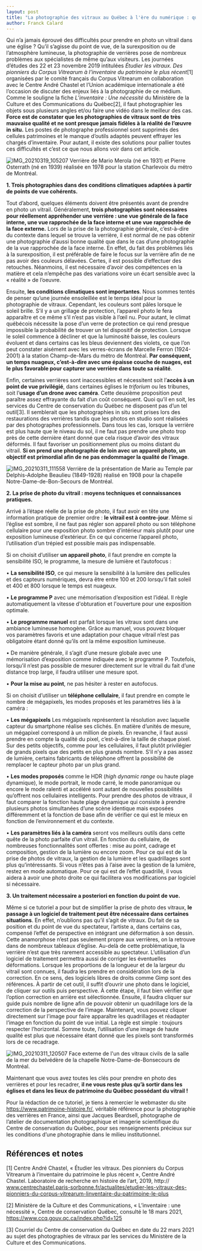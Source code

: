 ```yaml
---
layout: post
title: "La photographie des vitraux au Québec à l'ère du numérique : quelles sont les bonnes pratiques ?"
author: Franck Calard
---
```


 Qui n’a jamais éprouvé des difficultés pour prendre en photo un vitrail dans une église ? Qu’il s’agisse du point de vue, de la surexposition ou de l’atmosphère lumineuse, la photographie de verrières pose de nombreux problèmes aux spécialistes de même qu’aux visiteurs. Les journées d’études des 22 et 23 novembre 2019 intitulées _Étudier les vitraux. Des pionniers du Corpus Vitrearum à l’inventaire du patrimoine le plus récent_[1] organisées par le comité français du Corpus Vitrearum en collaboration avec le Centre André Chastel et l’Union académique internationale a été l’occasion de discuter des enjeux liés à la photographie de ce médium. Comme le souligne la fiche _L’inventaire : Une nécessité_ du Ministère de la Culture et des Communications du Québec[2], il faut photographier les objets sous plusieurs angles et/ou faire une vidéo dans le meilleur des cas. **Force est de constater que les photographies de vitraux sont de très mauvaise qualité et ne sont presque jamais fidèles à la réalité de l’œuvre in situ.** Les postes de photographe professionnel sont supprimés des cellules patrimoines et le manque d’outils adaptés peuvent effrayer les chargés d’inventaire. Pour autant, il existe des solutions pour pallier toutes ces difficultés et c’est ce que nous allons voir dans cet article.

![IMG_20210319_105207](http://www.museadon.ca/images/IMG_20210319_105207.jpg)
Verrière de Mario Merola (né en 1931) et Pierre Osterrath (né en 1939) réalisée en 1978 pour la station Charlevoix du métro de Montréal.

**1.  Trois photographies dans des conditions climatiques adaptées à partir de points de vue cohérents.**

  Tout d’abord, quelques éléments doivent être présentés avant de prendre en photo un vitrail. Généralement, **trois photographies sont nécessaires pour réellement appréhender une verrière : une vue générale de la face interne, une vue rapprochée de la face interne et une vue rapprochée de la face externe.** Lors de la prise de la photographie générale, c’est-à-dire du contexte dans lequel se trouve la verrière, il est normal de ne pas obtenir une photographie d’aussi bonne qualité que dans le cas d’une photographie de la vue rapprochée de la face interne. En effet, du fait des problèmes liés à la surexposition, il est préférable de faire le focus sur la verrière afin de ne pas avoir des couleurs délavées. Certes, il est possible d’effectuer des retouches. Néanmoins, il est nécessaire d’avoir des compétences en la matière et cela n’empêche pas des variations voire un écart sensible avec la « réalité » de l’oeuvre.
 
  Ensuite, **les conditions climatiques sont importantes**. Nous sommes tentés de penser qu’une journée ensoleillée est le temps idéal pour la photographie de vitraux. Cependant, les couleurs sont pâles lorsque le soleil brille. S’il y a un grillage de protection, l’appareil photo le fera apparaître et ce même s’il n’est pas visible à l’œil nu. Pour autant, le climat québécois nécessite la pose d’un verre de protection ce qui rend presque impossible la probabilité de trouver un tel dispositif de protection.  Lorsque le soleil commence à décliner et que la luminosité baisse, les couleurs évoluent et dans certains cas les bleus deviennent des violets, ce que l’on peut constater aisément avec les verres-écrans de Marcelle Ferron (1924-2001) à la station Champ-de-Mars du métro de Montréal. **Par conséquent, un temps nuageux, c’est-à-dire avec une épaisse couche de nuages, est le plus favorable pour capturer une verrière dans toute sa réalité**. 
  
  Enfin, certaines verrières sont inaccessibles et nécessitent soit l’**accès à un point de vue privilégié**, dans certaines églises le _triforium_ ou les tribunes, soit l’**usage d’un drone avec caméra**. Cette deuxième proposition peut paraître assez effrayante du fait d’un coût conséquent. Quoi qu’il en soit, les services du Centre de conservation du Québec ne disposent pas d’un tel outil[3]. Il semblerait que les photographies in situ sont prises lors des restaurations des verrières tandis que les photos en studio sont réalisées par des photographes professionnels. Dans tous les cas, lorsque la verrière est plus haute que le niveau du sol, il ne faut pas prendre une photo trop près de cette dernière étant donné que cela risque d’avoir des vitraux déformés. Il faut favoriser un positionnement plus ou moins distant du vitrail. **Si on prend une photographie de loin avec un appareil photo, un objectif est primordial afin de ne pas endommager la qualité de l’image**. 
  
![IMG_20210311_111558](http://www.museadon.ca/images/IMG_20210311_111558.jpg)
Verrière de la présentation de Marie au Temple par Delphis-Adolphe Beaulieu (1849-1928) réalisé en 1908 pour la chapelle Notre-Dame-de-Bon-Secours de Montréal. 

**2.  La prise de photo du vitrail : moyens techniques et connaissances pratiques.**

Arrivé à l’étape réelle de la prise de photo, il faut avoir en tête une information pratique de premier ordre :  **le vitrail est à contre-jour**. Même si l’église est sombre, il ne faut pas régler son appareil photo ou son téléphone cellulaire pour une exposition photo sombre d’intérieur mais plutôt pour une exposition lumineuse d’extérieur. En ce qui concerne l’appareil photo, l’utilisation d’un trépied est possible mais pas indispensable. 

Si on choisit d’utiliser **un appareil photo**, il faut prendre en compte la sensibilité ISO, le programme, la mesure de lumière et l’autofocus :

•  **La sensibilité ISO**, ce qui mesure la sensibilité à la lumière des pellicules et des capteurs numériques, devra être entre 100 et 200 lorsqu’il fait soleil et 400 et 800 lorsque le temps est nuageux. 

•  **Le programme P** avec une mémorisation d’exposition est l’idéal. Il règle automatiquement la vitesse d'obturation et l'ouverture pour une exposition optimale.

•  **Le programme manuel** est parfait lorsque les vitraux sont dans une ambiance lumineuse homogène. Grâce au manuel, vous pouvez bloquer vos paramètres favoris et une adaptation pour chaque vitrail n’est pas obligatoire étant donné qu’ils ont la même exposition lumineuse.

•  De manière générale, il s’agit d’une mesure globale avec une mémorisation d’exposition comme indiquée avec le programme P. Toutefois, lorsqu’il n’est pas possible de mesurer directement sur le vitrail du fait d’une distance trop large, il faudra utiliser une mesure spot.

•  **Pour la mise au point**, ne pas hésiter à rester en autofocus. 

Si on choisit d’utiliser un **téléphone cellulaire**, il faut prendre en compte le nombre de mégapixels, les modes proposés et les paramètres liés à la caméra :

• **Les mégapixels** Les mégapixels représentent la résolution avec laquelle capteur du smartphone réalise ses clichés. En matière d’unités de mesure, un mégapixel correspond à un million de pixels. En revanche, il faut aussi prendre en compte la qualité du pixel, c’est-à-dire la taille de chaque pixel. Sur des petits objectifs, comme pour les cellulaires, il faut plutôt privilégier de grands pixels que des petits en plus grands nombre. S’il n’y a pas assez de lumière, certains fabricants de téléphone offrent la possibilité de remplacer le capteur photo par un plus grand.

•  **Les modes proposés** comme le HDR (_high dynamic range_ ou haute plage dynamique), le mode portrait, le mode carré, le mode panoramique ou encore le mode ralenti et accéléré sont autant de nouvelles possibilités qu’offrent nos cellulaires intelligents. Pour prendre des photos de vitraux, il faut comparer la fonction haute plage dynamique qui consiste à prendre plusieurs photos simultanées d’une scène identique mais exposées différemment et la fonction de base afin de vérifier ce qui est le mieux en fonction de l’environnement et du contexte.

•  **Les paramètres liés à la caméra** seront vos meilleurs outils dans cette quête de la photo parfaite d’un vitrail. En fonction du cellulaire, de nombreuses fonctionnalités sont offertes : mise au point, cadrage et composition, gestion de la lumière ou encore zoom. Pour ce qui est de la prise de photos de vitraux, la gestion de la lumière et les quadrillages sont plus qu’intéressants. Si vous n’êtes pas à l’aise avec la gestion de la lumière, restez en mode automatique. Pour ce qui est de l’effet quadrillé, il vous aidera à avoir une photo droite ce qui facilitera vos modifications par logiciel si nécessaire.


**3.  Un traitement nécessaire a posteriori en fonction du point de vue.**

Même si ce tutoriel a pour but de simplifier la prise de photo des vitraux, **le passage à un logiciel de traitement peut être nécessaire dans certaines situations**. En effet, n’oublions pas qu’il s’agit de vitraux. Du fait de sa position et du point de vue du spectateur, l’artiste a, dans certains cas, compensé l’effet de perspective en intégrant une déformation à son dessin. Cette anamorphose n’est pas seulement propre aux verrières, on la retrouve dans de nombreux tableaux d’église. Au-delà de cette problématique, la verrière n’est que très rarement accessible au spectateur. L’utilisation d’un logiciel de traitement permettra aussi de corriger les éventuelles déformations. Lorsque les proportions de la longueur et de la largeur du vitrail sont connues, il faudra les prendre en considération lors de la correction. En ce sens, des logiciels libres de droits comme Gimp sont des références. À partir de cet outil, il suffit d’ouvrir une photo dans le logiciel, de cliquer sur outils puis perspective. À cette étape, il faut bien vérifier que l’option correction en arrière est sélectionnée. Ensuite, il faudra cliquer sur guide puis nombre de ligne afin de pouvoir obtenir un quadrillage lors de la correction de la perspective de l’image. Maintenant, vous pouvez cliquer directement sur l’image pour faire apparaître les quadrillages et réadapter l’image en fonction du point de vue initial. La règle est simple : toujours respecter l’horizontal. Somme toute, l’utilisation d’une image de haute qualité est plus que nécessaire étant donné que les pixels sont transformés lors de ce recadrage.

![IMG_20210311_120507](http://www.museadon.ca/images/IMG_20210311_120507.jpg)
Face externe de l'un des vitraux civils de la salle de la mer du belvédère de la chapelle Notre-Dame-de-Bonsecours de Montréal.

  Maintenant que vous avez toutes les clés pour prendre en photo des verrières et pour les recadrer, **il ne vous reste plus qu’à sortir dans les églises et dans les lieux de patrimoine du Québec possédant du vitrail !**
  
  Pour la rédaction de ce tutoriel, je tiens à remercier le webmaster du site https://www.patrimoine-histoire.fr/, véritable référence pour la photographie des verrières en France, ainsi que Jacques Beardsell, photographe de l’atelier de documentation photographique et imagerie scientifique du Centre de conservation du Québec, pour ses renseignements précieux sur les conditions d’une photographie dans le milieu institutionnel. 
  
  
 ## Références et notes
 
  
  [1] Centre André Chastel, « Étudier les vitraux. Des pionniers du Corpus Vitrearum à l’inventaire du patrimoine le plus récent », Centre André Chastel. Laboratoire de recherche en histoire de l’art, 2019, http:// www.centrechastel.paris-sorbonne.fr/actualites/etudier-les-vitraux-des-pionniers-du-corpus-vitrearum-linventaire-du-patrimoine-le-plus
  
  [2] Ministère de la Culture et des Communications, « L’inventaire : une nécessité », Centre de conservation Québec, consulté le 18 mars 2021, https://www.ccq.gouv.qc.ca/index.php?id=125
  
  [3] Courriel du Centre de conservation du Québec en date du 22 mars 2021 au sujet des photographies de vitraux par les services du Ministère de la Culture et des Communications.

